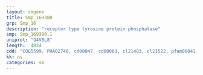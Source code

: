 ```yaml
---
layout: smgene
title: Smp_169380
grp: Smp_16
description: "receptor type tyrosine protein phosphatase"
smp: Smp_169380.1
uniprot: "G4V8L8"
length:  4824
cdd: "COG5599, PHA02746, cd00047, cd00063, cl21483, cl21522, pfam00041, pfam00102, pfam00782, smart00060, smart00194, smart00404"
kk: ns
categories: sm
---
```


